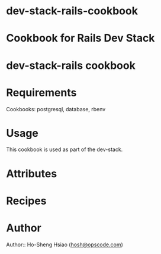 dev-stack-rails-cookbook
========================

Cookbook for Rails Dev Stack
=======
# dev-stack-rails cookbook

# Requirements

Cookbooks: postgresql, database, rbenv

# Usage

This cookbook is used as part of the dev-stack.

# Attributes

# Recipes

# Author

Author:: Ho-Sheng Hsiao (<hosh@opscode.com>)
